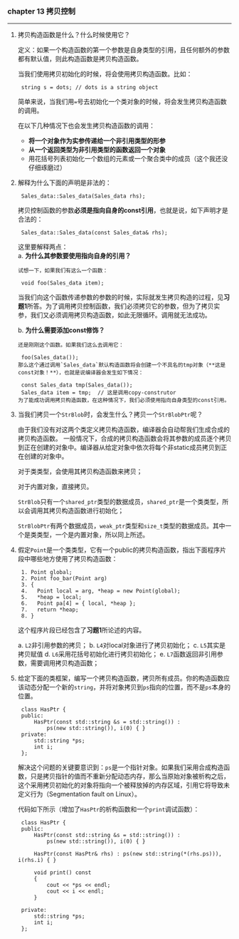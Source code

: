 ### chapter 13 拷贝控制 ###
--------------------------
1. 拷贝构造函数是什么？什么时候使用它？

	定义：如果一个构造函数的第一个参数是自身类型的引用，且任何额外的参数都有默认值，则此构造函数是拷贝构造函数。
	
	当我们使用拷贝初始化的时候，将会使用拷贝构造函数。比如：
	
		string s = dots; // dots is a string object
		
	简单来说，当我们用`=`号去初始化一个类对象的时候，将会发生拷贝构造函数的调用。
	
	在以下几种情况下也会发生拷贝构造函数的调用：
	- **将一个对象作为实参传递给一个非引用类型的形参**
	- **从一个返回类型为非引用类型的函数返回一个对象**
	- 用花括号列表初始化一个数组的元素或一个聚合类中的成员（这个我还没仔细琢磨过）
2. 解释为什么下面的声明是非法的：
	
		Sales_data::Sales_data(Sales_data rhs);
	拷贝控制函数的参数**必须是指向自身的const引用**，也就是说，如下声明才是合法的：
		
		Sales_data::Sales_data(const Sales_data& rhs);
	这里要解释两点：		
	a. **为什么其参数要使用指向自身的引用？**
	
	   试想一下，如果我们有这么一个函数：
	
		void foo(Sales_data item);		
	当我们向这个函数传递参数的参数的时候，实际就发生拷贝构造的过程，见**习题1**所答。为了调用拷贝控制函数，我们必须拷贝它的参数，但为了拷贝实参，我们又必须调用拷贝构造函数，如此无限循环。调用就无法成功。

	b. **为什么需要添加const修饰？**
	   
	   还是刚刚这个函数。如果我们这么去调用它：
	   		
	   	foo(Sales_data());
	   那么这个通过调用`Sales_data`默认构造函数将会创建一个不具名的tmp对象（**这是const对象！**），也就是说编译器会发生如下情况：
	   		
	   	const Sales_data tmp(Sales_data());
	   	Sales_data item = tmp;  // 这是调用copy-construtor
	   为了能成功调用拷贝构造函数，在这种情况下，我们必须使用指向自身类型的const引用。
3. 当我们拷贝一个`StrBlob`时，会发生什么？拷贝一个`StrBlobPtr`呢？

	由于我们没有对这两个类定义拷贝构造函数，编译器会自动帮我们生成合成的拷贝构造函数。
	一般情况下，合成的拷贝构造函数会将其参数的成员逐个拷贝到正在创建的对象中。编译器从给定对象中依次将每个非static成员拷贝到正在创建的对象中。
	
	对于类类型，会使用其拷贝构造函数来拷贝；
	
	对于内置对象，直接拷贝。
	
	`StrBlob`只有一个`shared_ptr`类型的数据成员，`shared_ptr`是一个类类型，所以会调用其拷贝构造函数进行初始化；
	
	`StrBlobPtr`有两个数据成员，`weak_ptr`类型和`size_t`类型的数据成员。其中一个是类类型，一个是内置对象，所以同上所述。

4. 假定`Point`是一个类类型，它有一个public的拷贝构造函数，指出下面程序片段中哪些地方使用了拷贝构造函数：
	
		1. Point global;
		2. Point foo_bar(Point arg)
		3. {
		4. 	 Point local = arg, *heap = new Point(global);
		5.	 *heap = local;
		6.	 Point pa[4] = { local, *heap };
		7.	 return *heap;
		8. }
		
	这个程序片段已经包含了**习题1**所论述的内容。
	
	a. `L2`非引用参数的拷贝；
	b. `L4`对local对象进行了拷贝初始化；
	c. `L5`其实是拷贝赋值
	d. `L6`采用花括号初始化进行拷贝初始化；
	e. `L7`函数返回非引用参数，需要调用拷贝构造函数；
5. 给定下面的类框架，编写一个拷贝构造函数，拷贝所有成员。你的构造函数应该动态分配一个新的`string`，并将对象拷贝到`ps`指向的位置，而不是`ps`本身的位置。

		class HasPtr {
		public:
		    HasPtr(const std::string &s = std::string()) :
		        ps(new std::string()), i(0) { }
		private:
		    std::string *ps;
		    int i;
		};
		
	解决这个问题的关键要意识到：`ps`是一个指针对象。如果我们采用合成构造函数，只是拷贝指针的值而不重新分配动态内存，那么当原始对象被析构之后，这个采用拷贝初始化的对象将指向一个被释放掉的内存区域，引用它将导致未定义行为（Segmentation fault on Linux）。
	
	代码如下所示（增加了`HasPtr`的析构函数和一个`print`调试函数）：
	
		class HasPtr {
		public:
		    HasPtr(const std::string &s = std::string()) :
		        ps(new std::string()), i(0) { }
		    
		    HasPtr(const HasPtr& rhs) : ps(new std::string(*(rhs.ps))), i(rhs.i) { }
		    
		    void print() const 
		    {
		    	cout << *ps << endl;
		    	cout << i << endl;
		    }
		    
		private:
		    std::string *ps;
		    int i;
		};
		
		
